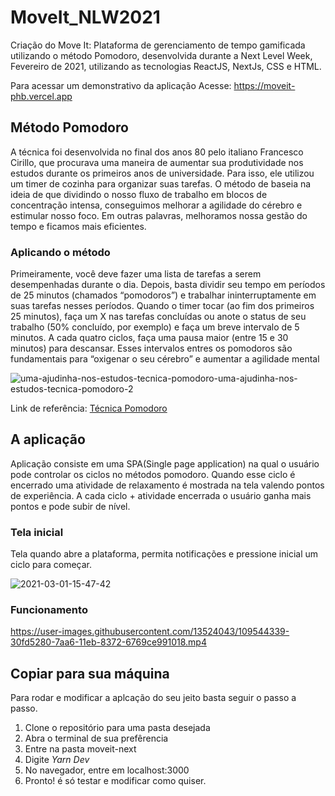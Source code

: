 # MoveIt_NLW2021
Criação do Move It: Plataforma de gerenciamento de tempo gamificada utilizando o método Pomodoro, desenvolvida durante a Next Level Week, Fevereiro de 2021, utilizando as tecnologias ReactJS, NextJs, CSS e HTML.

Para acessar um demonstrativo da aplicação Acesse: https://moveit-phb.vercel.app

## Método Pomodoro
A técnica foi desenvolvida no final dos anos 80 pelo italiano Francesco Cirillo, que procurava uma maneira de aumentar sua produtividade nos estudos durante os primeiros anos de universidade. Para isso, ele utilizou um timer de cozinha para organizar suas tarefas. O método de baseia na ideia de que dividindo o nosso fluxo de trabalho em blocos de concentração intensa, conseguimos melhorar a agilidade do cérebro e estimular nosso foco. Em outras palavras, melhoramos nossa gestão do tempo e ficamos mais eficientes.

### Aplicando o método
Primeiramente, você deve fazer uma lista de tarefas a serem desempenhadas durante o dia. Depois, basta dividir seu tempo em períodos de 25 minutos (chamados “pomodoros”) e trabalhar ininterruptamente em suas tarefas nesses períodos. Quando o timer tocar (ao fim dos primeiros 25 minutos), faça um X nas tarefas concluídas ou anote o status de seu trabalho (50% concluído, por exemplo) e faça um breve intervalo de 5 minutos.
A cada quatro ciclos, faça uma pausa maior (entre 15 e 30 minutos) para descansar. Esses intervalos entres os pomodoros são fundamentais para “oxigenar o seu cérebro” e aumentar a agilidade mental

![uma-ajudinha-nos-estudos-tecnica-pomodoro-uma-ajudinha-nos-estudos-tecnica-pomodoro-2](https://user-images.githubusercontent.com/13524043/109508425-9ccbc500-7a7e-11eb-970e-c7eed47e9763.png)

Link de referência: [Técnica Pomodoro](https://www.unifebe.edu.br/site/blog/uma-ajudinha-nos-estudos-tecnica-pomodoro/)

## A aplicação
Aplicação consiste em uma SPA(Single page application) na qual o usuário pode controlar os ciclos no métodos pomodoro. Quando esse ciclo é encerrado uma atividade de relaxamento é mostrada na tela valendo pontos de experiência. A cada ciclo + atividade encerrada o usuário ganha mais pontos e pode subir de nível.

### Tela inicial
Tela quando abre a plataforma, permita notificações e pressione inicial um ciclo para começar.

![2021-03-01-15-47-42](https://user-images.githubusercontent.com/13524043/109544163-fd222d00-7aa5-11eb-8e48-4dca7823249a.gif)

### Funcionamento
https://user-images.githubusercontent.com/13524043/109544339-30fd5280-7aa6-11eb-8372-6769ce991018.mp4


## Copiar para sua máquina
Para rodar e modificar a aplcação do seu jeito basta seguir o passo a passo.
1. Clone o repositório para uma pasta desejada
2. Abra o terminal de sua prefêrencia 
3. Entre na pasta moveit-next
4. Digite *Yarn Dev*
5. No navegador, entre em localhost:3000
6. Pronto! é só testar e modificar como quiser.




